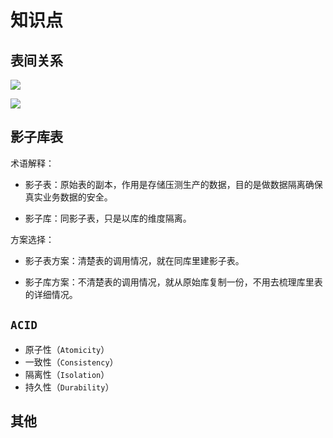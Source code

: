 # 知识点

## 表间关系

![](/skill-blog/img/0068.png)

![](/skill-blog/img/0069.png)

## 影子库表

术语解释：

- 影子表：原始表的副本，作用是存储压测生产的数据，目的是做数据隔离确保真实业务数据的安全。

- 影子库：同影子表，只是以库的维度隔离。

方案选择：

- 影子表方案：清楚表的调用情况，就在同库里建影子表。

- 影子库方案：不清楚表的调用情况，就从原始库复制一份，不用去梳理库里表的详细情况。

## `ACID`

- 原子性（`Atomicity`）
- 一致性（`Consistency`）
- 隔离性（`Isolation`）
- 持久性（`Durability`）

## 其他

